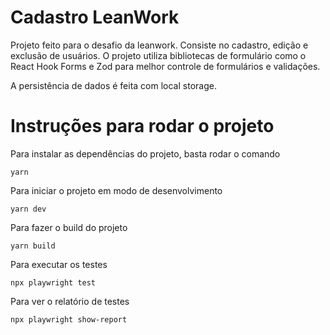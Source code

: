 # Cadastro LeanWork

Projeto feito para o desafio da leanwork. Consiste no cadastro, edição e exclusão de usuários. 
O projeto utiliza bibliotecas de formulário como o React Hook Forms e Zod para melhor controle de formulários e validações.

A persistência de dados é feita com local storage.



# Instruções para rodar o projeto

Para instalar as dependências do projeto, basta rodar o comando
```console
yarn
```

Para iniciar o projeto em modo de desenvolvimento
```console
yarn dev
```

Para fazer o build do projeto
```console
yarn build
```

Para executar os testes 
```console
npx playwright test
```

Para ver o relatório de testes
```console
npx playwright show-report
```
